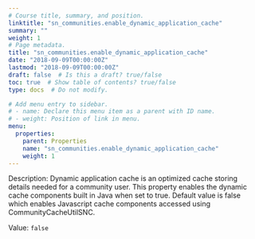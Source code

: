 ```yaml
---
# Course title, summary, and position.
linktitle: "sn_communities.enable_dynamic_application_cache"
summary: ""
weight: 1
# Page metadata.
title: "sn_communities.enable_dynamic_application_cache"
date: "2018-09-09T00:00:00Z"
lastmod: "2018-09-09T00:00:00Z"
draft: false  # Is this a draft? true/false
toc: true  # Show table of contents? true/false
type: docs  # Do not modify.

# Add menu entry to sidebar.
# - name: Declare this menu item as a parent with ID name.
# - weight: Position of link in menu.
menu:
  properties:
    parent: Properties
    name: "sn_communities.enable_dynamic_application_cache"
    weight: 1
---
```


Description: Dynamic application cache is an optimized cache storing details needed for a community user. This property enables the dynamic cache components built in Java when set to true. Default value is false which enables Javascript cache components accessed using CommunityCacheUtilSNC.


Value: `false`
